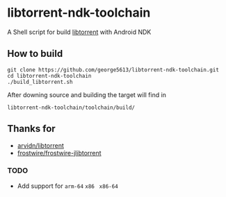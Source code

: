 # libtorrent-ndk-toolchain
A Shell script for build [libtorrent](https://github.com/arvidn/libtorrent) with Android NDK

## How to build

```shell
git clone https://github.com/george5613/libtorrent-ndk-toolchain.git
cd libtorrent-ndk-toolchain
./build_libtorrent.sh

```

After downing source and building the target will find in 

`libtorrent-ndk-toolchain/toolchain/build/`

## Thanks for

* [arvidn/libtorrent](https://github.com/arvidn/libtorrent)
* [frostwire/frostwire-jlibtorrent](https://github.com/frostwire/frostwire-jlibtorrent)

### TODO

* Add support for `arm-64` `x86` ` x86-64`